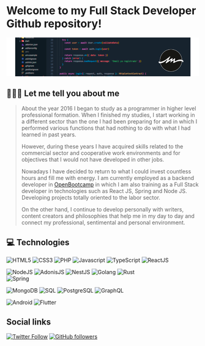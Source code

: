 # Welcome to my **Full Stack Developer** Github repository!

![AMDevelop Readme Header](./assets/github-header.png)

## 🧑🏻‍💻 Let me tell you about me
> 
> About the year 2016 I began to study as a programmer in higher level professional formation. When I finished my studies, I start working in a different sector than the one I had been preparing for and in which I performed various functions that had nothing to do with what I had learned in past years.
> 
> However, during these years I have acquired skills related to the commercial sector and cooperative work environments and for objectives that I would not have developed in other jobs.
> 
> Nowadays I have decided to return to what I could invest countless hours and fill me with energy. I am currently employed as a backend developer in [OpenBootcamp](https://open-bootcamp.com/) in which I am also training as a Full Stack developer in technologies such as React JS, Spring and Node JS. Developing projects totally oriented to the labor sector.
> 
> On the other hand, I continue to develop personally with writers, content creators and philosophies that help me in my day to day and connect my professional, sentimental and personal environment.


## 💻 Technologies

![HTML5](https://img.shields.io/static/v1?label=&message=HTML5&color=E34F26&logo=HTML5&logoColor=FFFFFF) 
![CSS3](https://img.shields.io/static/v1?label=&message=CSS3&color=1572B6&logo=CSS3&logoColor=FFFFFF) 
![PHP](https://img.shields.io/static/v1?label=&message=PHP&color=777BB4&logo=PHP&logoColor=FFFFFF) 
![Javascript](https://img.shields.io/static/v1?label=&message=JavaScript&color=F7DF1E&logo=Javascript&logoColor=FFFFFF) 
![TypeScript](https://img.shields.io/static/v1?label=&message=TypeScript&color=3178C6&logo=Typescript&logoColor=FFFFFF) 
![ReactJS](https://img.shields.io/static/v1?label=&message=ReactJS&color=61DAFB&logo=react&logoColor=FFFFFF) 

![NodeJS](https://img.shields.io/static/v1?label=&message=NodeJS&color=339933&logo=NODE.js&logoColor=FFFFFF) 
![AdonisJS](https://img.shields.io/static/v1?label=&message=AdonisJS&color=5A45FF&logo=adonisjs&logoColor=FFFFFF) 
![NestJS](https://img.shields.io/static/v1?label=&message=NestJS&color=E0234E&logo=nestjs&logoColor=FFFFFF) 
![Golang](https://img.shields.io/static/v1?label=&message=Golang&color=00ADD8&logo=Go&logoColor=FFFFFF) 
![Rust](https://img.shields.io/static/v1?label=&message=Rust&color=000000&logo=Rust&logoColor=FFFFFF)  
![Spring](https://img.shields.io/static/v1?label=&message=Spring&color=6DB33F&logo=Spring&logoColor=FFFFFF) 

![MongoDB](https://img.shields.io/static/v1?label=&message=MongoDB&color=47A248&logo=MongoDB&logoColor=FFFFFF) 
![SQL](https://img.shields.io/static/v1?label=&message=SQL&color=4479A1&logo=mySQL&logoColor=FFFFFF) 
![PostgreSQL](https://img.shields.io/static/v1?label=&message=PostgreSQL&color=4169E1&logo=postgresql&logoColor=FFFFFF) 
![GraphQL](https://img.shields.io/static/v1?label=&message=GraphQL&color=E10098&logo=GraphQL&logoColor=FFFFFF) 

![Android](https://img.shields.io/static/v1?label=&message=Android&color=3DDC84&logo=Android&logoColor=FFFFFF) 
![Flutter](https://img.shields.io/static/v1?label=&message=Flutter&color=02569B&logo=Flutter&logoColor=FFFFFF) 


## Social links

[![Twitter Follow](https://img.shields.io/twitter/follow/amm_dev?label=Twitter&logo=Twitter&style=social)](https://twitter.com/amm_dev) [![GitHub followers](https://img.shields.io/github/followers/AMDevelopOB?label=Github&style=social)](https://github.com/AMDevelopOB)



